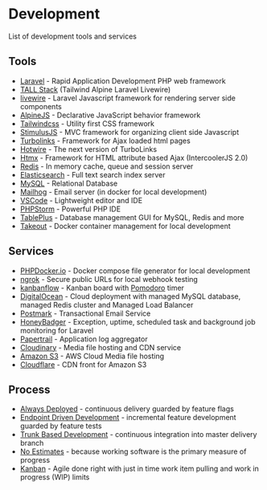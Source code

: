 # Development

List of development tools and services

## Tools

- [Laravel](https://laravel.com) - Rapid Application Development PHP web framework
- [TALL Stack](https://tallstack.dev/) (Tailwind Alpine Laravel Livewire)
- [livewire](https://laravel-livewire.com) - Laravel Javascript framework for rendering server side components
- [AlpineJS](https://laravel-livewire.com/docs/alpine-js) - Declarative JavaScript behavior framework
- [Tailwindcss](https://tailwindcss.com/) - Utility first CSS framework
- [StimulusJS](https://stimulusjs.org) - MVC framework for organizing client side Javascript
- [Turbolinks](https://github.com/turbolinks/turbolinks) - Framework for Ajax loaded html pages
- [Hotwire](https://hotwire.dev/) - The next version of TurboLinks
- [Htmx](https://htmx.org) - Framework for HTML attribute based Ajax (IntercoolerJS 2.0)
- [Redis](https://redis.io/) - In memory cache, queue and session server
- [Elasticsearch](https://www.elastic.co/what-is/elasticsearch) - Full text search index server
- [MySQL](https://www.mysql.com/) - Relational Database
- [Mailhog](https://blog.mailtrap.io/mailhog-explained/) - Email server (in docker for local development)
- [VSCode](https://code.visualstudio.com/) - Lightweight editor and IDE
- [PHPStorm](https://www.jetbrains.com/phpstorm/) - Powerful PHP IDE
- [TablePlus](https://tableplus.com/) - Database management GUI for MySQL, Redis and more
- [Takeout](https://github.com/tighten/takeout) - Docker container management for local development

## Services

- [PHPDocker.io](https://phpdocker.io/) - Docker compose file generator for local development
- [ngrok](https://ngrok.com/) - Secure public URLs for local webhook testing
- [kanbanflow](https://kanbanflow.com/) - Kanban board with [Pomodoro](https://en.wikipedia.org/wiki/Pomodoro_Technique) timer
- [DigitalOcean](https://www.digitalocean.com/) - Cloud deployment with managed MySQL database, managed Redis cluster and Managed Load Balancer
- [Postmark](https://postmarkapp.com/) - Transactional Email Service
- [HoneyBadger](https://www.honeybadger.io/for/laravel/) - Exception, uptime, scheduled task and background job monitoring for Laravel
- [Papertrail](https://www.papertrail.com/) - Application log aggregator
- [Cloudinary](https://cloudinary.com/) - Media file hosting and CDN service
- [Amazon S3](https://aws.amazon.com/s3/) - AWS Cloud Media file hosting
- [Cloudflare](https://cloudflare.com) - CDN front for Amazon S3

## Process

- [Always Deployed](https://alwaysdeployed.com) - continuous delivery guarded by feature flags
- [Endpoint Driven Development](https://alwaysdeployed.com/endpoint-driven-development) - incremental feature development guarded by feature tests
- [Trunk Based Development](https://trunkbaseddevelopment.com) - continuous integration into master delivery branch
- [No Estimates](http://ronjeffries.com/xprog/articles/the-noestimates-movement) - because working software is the primary measure of progress
- [Kanban](https://www.atlassian.com/agile/kanban) - Agile done right with just in time work item pulling and work in progress (WIP) limits
